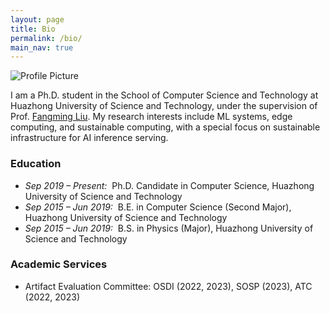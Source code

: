 ```yaml
---
layout: page
title: Bio
permalink: /bio/
main_nav: true
---
```


<div class="bio-container">
  <div class="bio-photo">
    <img src="{{ site.baseurl }}/assets/qiangyu.jpg" alt="Profile Picture">
  </div>

  <div class="bio-introduction">
    <p>
      I am a Ph.D. student in the School of Computer Science and Technology at Huazhong University of Science and Technology, under the supervision of Prof. <a href="https://fangmingliu.github.io/" target="_blank" rel="noopener noreferrer">Fangming Liu</a>. My research interests include ML systems, edge computing, and sustainable computing, with a special focus on sustainable infrastructure for AI inference serving.
    </p>
  </div>
</div>

<h3>Education</h3>
<ul class="bio-list-style">
  <li><em>Sep 2019 – Present:</em>&nbsp; Ph.D. Candidate in Computer Science, Huazhong University of Science and Technology</li>
  <li><em>Sep 2015 – Jun 2019:</em>&nbsp; B.E. in Computer Science (Second Major), Huazhong University of Science and Technology</li>
  <li><em>Sep 2015 – Jun 2019:</em>&nbsp; B.S. in Physics (Major), Huazhong University of Science and Technology</li>
</ul>

<h3>Academic Services</h3>
<ul class="bio-list-style">
  <li>Artifact Evaluation Committee: OSDI (2022, 2023), SOSP (2023), ATC (2022, 2023)</li>
</ul>

